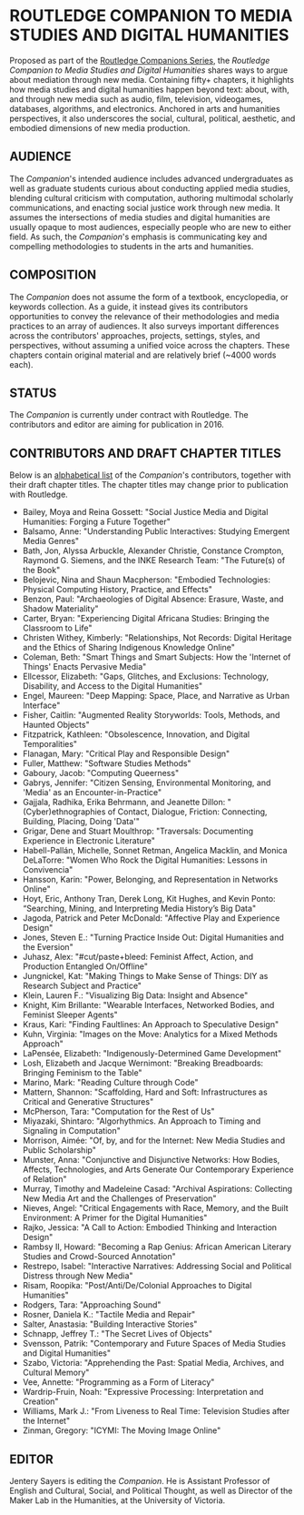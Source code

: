# ROUTLEDGE COMPANION TO MEDIA STUDIES AND DIGITAL HUMANITIES 

Proposed as part of the [Routledge Companions Series](http://www.routledge.com/books/series/ROUTCOMPS/), the *Routledge Companion to Media Studies and Digital Humanities* shares ways to argue about mediation through new media. Containing fifty+ chapters, it highlights how media studies and digital humanities happen beyond text: about, with, and through new media such as audio, film, television, videogames, databases, algorithms, and electronics. Anchored in arts and humanities perspectives, it also underscores the social, cultural, political, aesthetic, and embodied dimensions of new media production.  

## AUDIENCE 

The *Companion*'s intended audience includes advanced undergraduates as well as graduate students curious about conducting applied media studies, blending cultural criticism with computation, authoring multimodal scholarly communications, and enacting social justice work through new media. It assumes the intersections of media studies and digital humanities are usually opaque to most audiences, especially people who are new to either field. As such, the *Companion*'s emphasis is communicating key and compelling methodologies to students in the arts and humanities. 

## COMPOSITION 

The *Companion* does not assume the form of a textbook, encyclopedia, or keywords collection. As a guide, it instead gives its contributors opportunities to convey the relevance of their methodologies and media practices to an array of audiences. It also surveys important differences across the contributors' approaches, projects, settings, styles, and perspectives, without assuming a unified voice across the chapters. These chapters contain original material and are relatively brief (~4000 words each). 

## STATUS 

The *Companion* is currently under contract with Routledge. The contributors and editor are aiming for publication in 2016. 

## CONTRIBUTORS AND DRAFT CHAPTER TITLES 

Below is an [alphabetical list](list.md) of the *Companion*'s contributors, together with their draft chapter titles. The chapter titles may change prior to publication with Routledge.
* Bailey, Moya and Reina Gossett: "Social Justice Media and Digital Humanities: Forging a Future Together"
* Balsamo, Anne: "Understanding Public Interactives: Studying Emergent Media Genres" 
* Bath, Jon, Alyssa Arbuckle, Alexander Christie, Constance Crompton, Raymond G. Siemens, and the INKE Research Team: "The Future(s) of the Book"
* Belojevic, Nina and Shaun Macpherson: "Embodied Technologies: Physical Computing History, Practice, and Effects"
* Benzon, Paul: "Archaeologies of Digital Absence: Erasure, Waste, and Shadow Materiality" 
* Carter, Bryan: "Experiencing Digital Africana Studies: Bringing the Classroom to Life"
* Christen Withey, Kimberly: "Relationships, Not Records: Digital Heritage and the Ethics of Sharing Indigenous Knowledge Online" 
* Coleman, Beth: "Smart Things and Smart Subjects: How the 'Internet of Things' Enacts Pervasive Media" 
* Ellcessor, Elizabeth: "Gaps, Glitches, and Exclusions: Technology, Disability, and Access to the Digital Humanities"
* Engel, Maureen: "Deep Mapping: Space, Place, and Narrative as Urban Interface"
* Fisher, Caitlin: "Augmented Reality Storyworlds: Tools, Methods, and Haunted Objects"
* Fitzpatrick, Kathleen: "Obsolescence, Innovation, and Digital Temporalities"
* Flanagan, Mary: "Critical Play and Responsible Design"
* Fuller, Matthew: "Software Studies Methods"
* Gaboury, Jacob: "Computing Queerness"
* Gabrys, Jennifer: "Citizen Sensing, Environmental Monitoring, and 'Media' as an Encounter-in-Practice"
* Gajjala, Radhika, Erika Behrmann, and Jeanette Dillon: "(Cyber)ethnographies of Contact, Dialogue, Friction: Connecting, Building, Placing, Doing 'Data'"
* Grigar, Dene and Stuart Moulthrop: "Traversals: Documenting Experience in Electronic Literature"
* Habell-Pallán, Michelle, Sonnet Retman, Angelica Macklin, and Monica DeLaTorre: "Women Who Rock the Digital Humanities: Lessons in Convivencia"
* Hansson, Karin: "Power, Belonging, and Representation in Networks Online"
* Hoyt, Eric, Anthony Tran, Derek Long, Kit Hughes, and Kevin Ponto: “Searching, Mining, and Interpreting Media History’s Big Data"
* Jagoda, Patrick and Peter McDonald: "Affective Play and Experience Design"
* Jones, Steven E.: "Turning Practice Inside Out: Digital Humanities and the Eversion"
* Juhasz, Alex: "#cut/paste+bleed: Feminist Affect, Action, and Production Entangled On/Offline"
* Jungnickel, Kat: "Making Things to Make Sense of Things: DIY as Research Subject and Practice"
* Klein, Lauren F.: "Visualizing Big Data: Insight and Absence"
* Knight, Kim Brillante: "Wearable Interfaces, Networked Bodies, and Feminist Sleeper Agents"
* Kraus, Kari: "Finding Faultlines: An Approach to Speculative Design"
* Kuhn, Virginia: "Images on the Move: Analytics for a Mixed Methods Approach"
* LaPensée, Elizabeth: "Indigenously-Determined Game Development"
* Losh, Elizabeth and Jacque Wernimont: "Breaking Breadboards: Bringing Feminism to the Table"
* Marino, Mark: "Reading Culture through Code"
* Mattern, Shannon: "Scaffolding, Hard and Soft: Infrastructures as Critical and Generative Structures"
* McPherson, Tara: "Computation for the Rest of Us"
* Miyazaki, Shintaro: "Algorhythmics. An Approach to Timing and Signaling in Computation"
* Morrison, Aimée: "Of, by, and for the Internet: New Media Studies and Public Scholarship"
* Munster, Anna: "Conjunctive and Disjunctive Networks: How Bodies, Affects, Technologies, and Arts Generate Our Contemporary Experience of Relation"
* Murray, Timothy and Madeleine Casad: "Archival Aspirations: Collecting New Media Art and the Challenges of Preservation"
* Nieves, Angel: "Critical Engagements with Race, Memory, and the Built Environment: A Primer for the Digital Humanities"
* Rajko, Jessica: "A Call to Action: Embodied Thinking and Interaction Design"
* Rambsy II, Howard: "Becoming a Rap Genius: African American Literary Studies and Crowd-Sourced Annotation"
* Restrepo, Isabel: "Interactive Narratives: Addressing Social and Political Distress through New Media"
* Risam, Roopika: "Post/Anti/De/Colonial Approaches to Digital Humanities"
* Rodgers, Tara: "Approaching Sound"
* Rosner, Daniela K.: "Tactile Media and Repair"
* Salter, Anastasia: "Building Interactive Stories"
* Schnapp, Jeffrey T.: "The Secret Lives of Objects"
* Svensson, Patrik: "Contemporary and Future Spaces of Media Studies and Digital Humanities"
* Szabo, Victoria: "Apprehending the Past: Spatial Media, Archives, and Cultural Memory"
* Vee, Annette: "Programming as a Form of Literacy"
* Wardrip-Fruin, Noah: "Expressive Processing: Interpretation and Creation"
* Williams, Mark J.: "From Liveness to Real Time: Television Studies after the Internet"
* Zinman, Gregory: "ICYMI: The Moving Image Online" 
## EDITOR 

Jentery Sayers is editing the *Companion*. He is Assistant Professor of English and Cultural, Social, and Political Thought, as well as Director of the Maker Lab in the Humanities, at the University of Victoria.   
 
